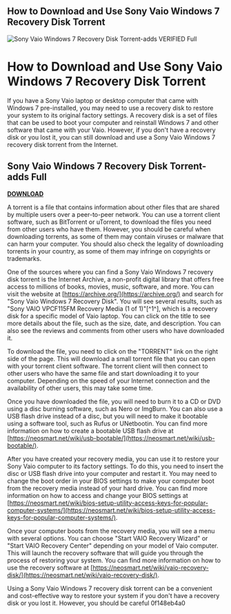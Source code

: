 ## How to Download and Use Sony Vaio Windows 7 Recovery Disk Torrent

 
![Sony Vaio Windows 7 Recovery Disk Torrent-adds VERIFIED Full](https://i.ytimg.com/vi/ojYI6J-PVNs/maxresdefault.jpg)

 
# How to Download and Use Sony Vaio Windows 7 Recovery Disk Torrent
 
If you have a Sony Vaio laptop or desktop computer that came with Windows 7 pre-installed, you may need to use a recovery disk to restore your system to its original factory settings. A recovery disk is a set of files that can be used to boot your computer and reinstall Windows 7 and other software that came with your Vaio. However, if you don't have a recovery disk or you lost it, you can still download and use a Sony Vaio Windows 7 recovery disk torrent from the Internet.
 
## Sony Vaio Windows 7 Recovery Disk Torrent-adds Full


[**DOWNLOAD**](https://www.google.com/url?q=https%3A%2F%2Furllie.com%2F2tLEQJ&sa=D&sntz=1&usg=AOvVaw1IasQqM5kfbRmRk3S-laQa)

 
A torrent is a file that contains information about other files that are shared by multiple users over a peer-to-peer network. You can use a torrent client software, such as BitTorrent or uTorrent, to download the files you need from other users who have them. However, you should be careful when downloading torrents, as some of them may contain viruses or malware that can harm your computer. You should also check the legality of downloading torrents in your country, as some of them may infringe on copyrights or trademarks.
 
One of the sources where you can find a Sony Vaio Windows 7 recovery disk torrent is the Internet Archive, a non-profit digital library that offers free access to millions of books, movies, music, software, and more. You can visit the website at [https://archive.org/](https://archive.org/) and search for "Sony Vaio Windows 7 Recovery Disk". You will see several results, such as "Sony VAIO VPCF115FM Recovery Media (1 of 1)"[^1^], which is a recovery disk for a specific model of Vaio laptop. You can click on the title to see more details about the file, such as the size, date, and description. You can also see the reviews and comments from other users who have downloaded it.
 
To download the file, you need to click on the "TORRENT" link on the right side of the page. This will download a small torrent file that you can open with your torrent client software. The torrent client will then connect to other users who have the same file and start downloading it to your computer. Depending on the speed of your Internet connection and the availability of other users, this may take some time.
 
Once you have downloaded the file, you will need to burn it to a CD or DVD using a disc burning software, such as Nero or ImgBurn. You can also use a USB flash drive instead of a disc, but you will need to make it bootable using a software tool, such as Rufus or UNetbootin. You can find more information on how to create a bootable USB flash drive at [https://neosmart.net/wiki/usb-bootable/](https://neosmart.net/wiki/usb-bootable/).
 
After you have created your recovery media, you can use it to restore your Sony Vaio computer to its factory settings. To do this, you need to insert the disc or USB flash drive into your computer and restart it. You may need to change the boot order in your BIOS settings to make your computer boot from the recovery media instead of your hard drive. You can find more information on how to access and change your BIOS settings at [https://neosmart.net/wiki/bios-setup-utility-access-keys-for-popular-computer-systems/](https://neosmart.net/wiki/bios-setup-utility-access-keys-for-popular-computer-systems/).
 
Once your computer boots from the recovery media, you will see a menu with several options. You can choose "Start VAIO Recovery Wizard" or "Start VAIO Recovery Center" depending on your model of Vaio computer. This will launch the recovery software that will guide you through the process of restoring your system. You can find more information on how to use the recovery software at [https://neosmart.net/wiki/vaio-recovery-disk/](https://neosmart.net/wiki/vaio-recovery-disk/).
 
Using a Sony Vaio Windows 7 recovery disk torrent can be a convenient and cost-effective way to restore your system if you don't have a recovery disk or you lost it. However, you should be careful
 0f148eb4a0
